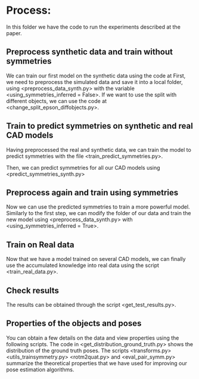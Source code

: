 

# Process:
In this folder we have the code to run the experiments described at the paper.


## Preprocess synthetic data and train without symmetries

We can train our first model on the synthetic data using the code at 
First, we need to preprocess the simulated data and save it into a local folder, using <preprocess_data_synth.py> with the variable <using_symmetries_inferred = False>. If we want to use the split with different objects, we can use the code at <change_split_epson_diffobjects.py>.

## Train to predict symmetries on synthetic and real CAD models

Having preprocessed the real and synthetic data, we can train the model to predict symmetries with the file 
<train_predict_symmetries.py>.

Then, we can predict symmetries for all our CAD models using <predict_symmetries_synth.py>

## Preprocess again and train using symmetries

Now we can use the predicted symmetries to train a more powerful model. Similarly to the first step, we can modify the folder of our data and train the new model using <preprocess_data_synth.py> with <using_symmetries_inferred = True>.

## Train on Real data

Now that we have a model trained on several CAD models, we can finally use the accumulated knowledge into real data using the script <train_real_data.py>.

## Check results

The results can be obtained through the script <get_test_results.py>.

## Properties of the objects and poses

You can obtain a few details on the data and view properties using the following scripts. The code in <get_distribution_ground_truth.py> shows the distribution of the ground truth poses. The scripts <transforms.py> <utils_trainsymmetry.py> <rotm2quat.py> and <eval_pair_symm.py> summarize the theoretical properties that we have used for improving our pose estimation algorithms. 
